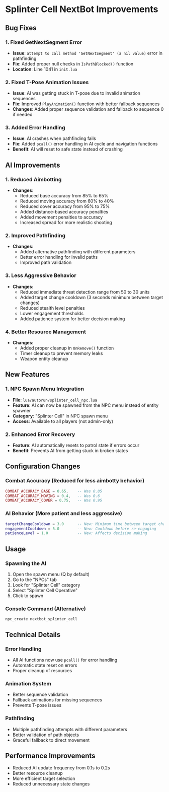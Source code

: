 # Splinter Cell NextBot Improvements

## Bug Fixes

### 1. Fixed GetNextSegment Error
- **Issue**: `attempt to call method 'GetNextSegment' (a nil value)` error in pathfinding
- **Fix**: Added proper null checks in `IsPathBlocked()` function
- **Location**: Line 1041 in `init.lua`

### 2. Fixed T-Pose Animation Issues
- **Issue**: AI was getting stuck in T-pose due to invalid animation sequences
- **Fix**: Improved `PlayAnimation()` function with better fallback sequences
- **Changes**: Added proper sequence validation and fallback to sequence 0 if needed

### 3. Added Error Handling
- **Issue**: AI crashes when pathfinding fails
- **Fix**: Added `pcall()` error handling in AI cycle and navigation functions
- **Benefit**: AI will reset to safe state instead of crashing

## AI Improvements

### 1. Reduced Aimbotting
- **Changes**:
  - Reduced base accuracy from 85% to 65%
  - Reduced moving accuracy from 60% to 40%
  - Reduced cover accuracy from 95% to 75%
  - Added distance-based accuracy penalties
  - Added movement penalties to accuracy
  - Increased spread for more realistic shooting

### 2. Improved Pathfinding
- **Changes**:
  - Added alternative pathfinding with different parameters
  - Better error handling for invalid paths
  - Improved path validation

### 3. Less Aggressive Behavior
- **Changes**:
  - Reduced immediate threat detection range from 50 to 30 units
  - Added target change cooldown (3 seconds minimum between target changes)
  - Reduced stealth level penalties
  - Lower engagement thresholds
  - Added patience system for better decision making

### 4. Better Resource Management
- **Changes**:
  - Added proper cleanup in `OnRemove()` function
  - Timer cleanup to prevent memory leaks
  - Weapon entity cleanup

## New Features

### 1. NPC Spawn Menu Integration
- **File**: `lua/autorun/splinter_cell_npc.lua`
- **Feature**: AI can now be spawned from the NPC menu instead of entity spawner
- **Category**: "Splinter Cell" in NPC spawn menu
- **Access**: Available to all players (not admin-only)

### 2. Enhanced Error Recovery
- **Feature**: AI automatically resets to patrol state if errors occur
- **Benefit**: Prevents AI from getting stuck in broken states

## Configuration Changes

### Combat Accuracy (Reduced for less aimbotty behavior)
```lua
COMBAT_ACCURACY_BASE = 0.65,    -- Was 0.85
COMBAT_ACCURACY_MOVING = 0.4,   -- Was 0.6
COMBAT_ACCURACY_COVER = 0.75,   -- Was 0.95
```

### AI Behavior (More patient and less aggressive)
```lua
targetChangeCooldown = 3.0      -- New: Minimum time between target changes
engagementCooldown = 5.0        -- New: Cooldown before re-engaging
patienceLevel = 1.0             -- New: Affects decision making
```

## Usage

### Spawning the AI
1. Open the spawn menu (Q by default)
2. Go to the "NPCs" tab
3. Look for "Splinter Cell" category
4. Select "Splinter Cell Operative"
5. Click to spawn

### Console Command (Alternative)
```
npc_create nextbot_splinter_cell
```

## Technical Details

### Error Handling
- All AI functions now use `pcall()` for error handling
- Automatic state reset on errors
- Proper cleanup of resources

### Animation System
- Better sequence validation
- Fallback animations for missing sequences
- Prevents T-pose issues

### Pathfinding
- Multiple pathfinding attempts with different parameters
- Better validation of path objects
- Graceful fallback to direct movement

## Performance Improvements
- Reduced AI update frequency from 0.1s to 0.2s
- Better resource cleanup
- More efficient target selection
- Reduced unnecessary state changes